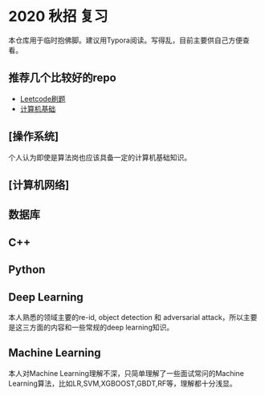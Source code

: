 # 2020 秋招 复习

本仓库用于临时抱佛脚。建议用Typora阅读。写得乱，目前主要供自己方便查看。

## 推荐几个比较好的repo

* [Leetcode刷题](https://github.com/labuladong/fucking-algorithm)
* [计算机基础](https://github.com/CyC2018/CS-Notes)

## [操作系统]
个人认为即使是算法岗也应该具备一定的计算机基础知识。

## [计算机网络]

## 数据库 

## C++ 

## Python 

## Deep Learning 
本人熟悉的领域主要的re-id, object detection 和 adversarial attack，所以主要是这三方面的内容和一些常规的deep learning知识。

## Machine Learning 
本人对Machine Learning理解不深，只简单理解了一些面试常问的Machine Learning算法，比如LR,SVM,XGBOOST,GBDT,RF等，理解都十分浅显。
